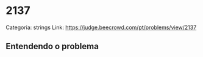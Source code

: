 # 2137

Categoria: strings
Link: https://judge.beecrowd.com/pt/problems/view/2137
## Entendendo o problema
